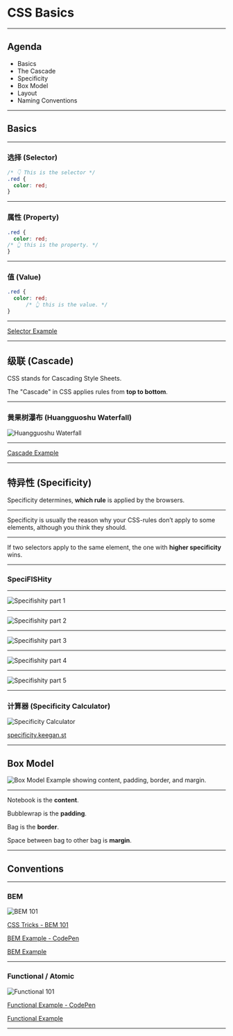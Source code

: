 # CSS Basics

---

## Agenda

* Basics
* The Cascade
* Specificity
* Box Model
* Layout
* Naming Conventions

---

## Basics

---

### 选择 (Selector)

```css
/* 👇 This is the selector */
.red {
  color: red;
}
```

---

### 属性 (Property)

```css
.red {
  color: red;
/* 👆 this is the property. */
}
```

---

### 值 (Value)

```css
.red {
  color: red;
      /* 👆 this is the value. */
}
```

---

[Selector Example](selector.html)

---

## 级联 (Cascade)

CSS stands for Cascading Style Sheets.

The "Cascade" in CSS applies rules from **top to bottom**.

---

###  黄果树瀑布 (Huangguoshu Waterfall)

![Huangguoshu Waterfall](https://s3-us-west-2.amazonaws.com/s.cdpn.io/269005/huangguoshu-waterfall.jpg)

---

[Cascade Example](cascade.html)

---

## 特异性 (Specificity)

Specificity determines, **which rule** is applied by the browsers.

---

Specificity is usually the reason why your CSS-rules don’t apply to some elements, although you think they should.

---

If two selectors apply to the same element, the one with **higher specificity** wins.

---

### SpeciFISHity

---

![Specifishity part 1](https://s3-us-west-2.amazonaws.com/s.cdpn.io/269005/specifishity-1.png)

---

![Specifishity part 2](https://s3-us-west-2.amazonaws.com/s.cdpn.io/269005/specifishity-2.png)

---

![Specifishity part 3](https://s3-us-west-2.amazonaws.com/s.cdpn.io/269005/specifishity-3.png)

---

![Specifishity part 4](https://s3-us-west-2.amazonaws.com/s.cdpn.io/269005/specifishity-4-opt.png)

---

![Specifishity part 5](https://s3-us-west-2.amazonaws.com/s.cdpn.io/269005/specifishity-5-opt.png)

---

### 计算器 (Specificity Calculator)

![Specificity Calculator](https://s3-us-west-2.amazonaws.com/s.cdpn.io/269005/specificity-calc.jpg)

[specificity.keegan.st](https://specificity.keegan.st/)

---

## Box Model

![Box Model Example showing content, padding, border, and margin.](https://s3-us-west-2.amazonaws.com/s.cdpn.io/269005/box-model.png)

---

Notebook is the **content**.

Bubblewrap is the **padding**.

Bag is the **border**.

Space between bag to other bag is **margin**.

---

## Conventions

---

### BEM

![BEM 101](https://s3-us-west-2.amazonaws.com/s.cdpn.io/269005/bem-101.jpg)

[CSS Tricks - BEM 101](https://css-tricks.com/bem-101/)

[BEM Example - CodePen](https://codepen.io/coltborg/pen/OqJzNv?editors=0100)

[BEM Example](bem.html)

---

### Functional / Atomic

![Functional 101](https://s3-us-west-2.amazonaws.com/s.cdpn.io/269005/functional-css.jpg)

[Functional Example - CodePen](https://codepen.io/coltborg/pen/modxVJ?editors=1100)

[Functional Example](functional.html)

---
